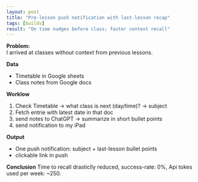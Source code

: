 ```yaml
---
layout: post
title: "Pre-lesson push notification with last-lesson recap"
tags: [builds]
result: "On time nudges before class; faster context recall"
---
```


**Problem:**  
I arrived at classes without context from previous lessons.

  
**Data**
- Timetable in Google sheets
- Class notes from Google docs

  
**Worklow**
1) Check Timetable -> what class is next (day/time)? -> subject  
2) Fetch entrie with latest date in that doc  
3) send notes to ChatGPT -> summarize in short bullet points  
4) send notification to my iPad  

  
**Output**  
- One push notification: subject + last-lesson bullet points
- clickable link in push

  
**Conclusion**
Time to recall drasticlly reduced, success-rate: 0%, Api tokes used per week: ~250.
